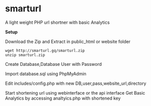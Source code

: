 # smarturl
A light weight PHP url shortner with basic Analytics

**Setup**

Download the Zip and Extract in public_html or website folder

```
wget http://smarturl.gq/smarturl.zip
unzip smarturl.zip
```
Create Database,Database User with Password

Import database.sql using PhpMyAdmin

Edit includes/config.php with new DB,user,pass,website_url,directory

Start shortening url using webinterface or the api interface
Get Basic Analytics by accessing analtyics.php with shortened key

